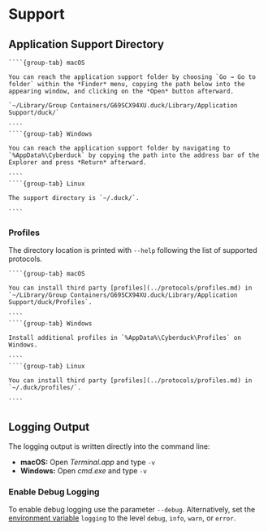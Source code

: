 Support
====

## Application Support Directory

`````{tabs}
````{group-tab} macOS

You can reach the application support folder by choosing `Go → Go to folder` within the *Finder* menu, copying the path below into the appearing window, and clicking on the *Open* button afterward.

`~/Library/Group Containers/G69SCX94XU.duck/Library/Application Support/duck/`

````
````{group-tab} Windows

You can reach the application support folder by navigating to `%AppData%\Cyberduck` by copying the path into the address bar of the Explorer and press *Return* afterward.

````
````{group-tab} Linux

The support directory is `~/.duck/`.

````
`````

### Profiles

The directory location is printed with `--help` following the list of supported protocols.

`````{tabs}
````{group-tab} macOS

You can install third party [profiles](../protocols/profiles.md) in `~/Library/Group Containers/G69SCX94XU.duck/Library/Application Support/duck/Profiles`.

````
````{group-tab} Windows

Install additional profiles in `%AppData%\Cyberduck\Profiles` on Windows.

````
````{group-tab} Linux

You can install third party [profiles](../protocols/profiles.md) in `~/.duck/profiles/`.

````
`````

## Logging Output

The logging output is written directly into the command line:

- **macOS:** Open *Terminal.app* and type `-v`
- **Windows:** Open *cmd.exe* and type `-v`

### Enable Debug Logging

To enable debug logging use the parameter `--debug`. Alternatively, set the [environment variable](index.md#preferences) `logging` to the level `debug`, `info`, `warn`, or `error`.
